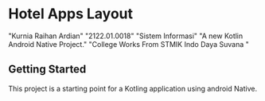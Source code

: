 # Hotel Apps Layout
"Kurnia Raihan Ardian"
"2122.01.0018"
"Sistem Informasi"
"A new Kotlin Android Native Project."
"College Works From STMIK Indo Daya Suvana "
## Getting Started

This project is a starting point for a Kotling application using android Native.
